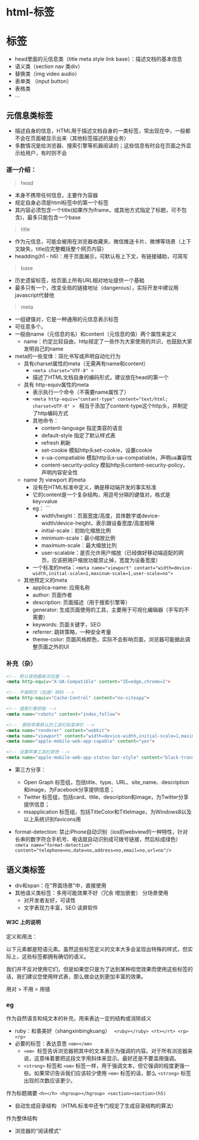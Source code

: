 # html-标签

# 标签
* head里面的元信息类（title meta style link base）：描述文档的基本信息
* 语义类（section nav 类div）
* 替换类（img video audio）
* 表单类 （input button）
* 表格类
* ...

## 元信息类标签
* 描述自身的信息，HTML用于描述文档自身的一类标签，常出现在<head></head>中，一般都不会在页面被显示出来（其他标签描述的是业务）
* 多数情况是给浏览器、搜索引擎等机器阅读的；这些信息有时会在页面之外显示给用户，有时则不会

### 逐一介绍：
> head
  * 本身不携带任何信息，主要作为容器
  * 规定自身必须是html标签中的第一个标签
  * 其内容必须包含一个title(如果作为iframe，或其他方式指定了标题，可不包含)，最多只能包含一个base

> title
  * 作为元信息，可能会被用在浏览器收藏夹、微信推送卡片、微博等场景（上下文缺失，title应完整概括整个网页内容）
  * headding(h1 - h6)：用于页面展示，可默认有上下文，有链接辅助，可简写

> base
  * 历史遗留标签，给页面上所有URL相对地址提供一个基础
  * 最多只有一个，改变全局的链接地址（dangerous），实际开发中建议用javascript代替他

> meta
  * 一组键值对，它是一种通用的元信息表示标签
  * 可任意多个。
  * 一般由name（元信息的名）和content（元信息的值）两个属性来定义
    * name：约定比较自由，http规定了一些作为大家使用的共识，也鼓励大家发明自己的name
  * meta的一些变体：简化书写或声明自动化行为
    * 具有charset属性的meta（无需再有name和content）
      * ```<meta charset="UTF-8" >```
      * 描述了HTML文档自身的编码形式，建议放在head的第一个
    * 具有 http-equiv属性的meta
      * 表示执行一个命令（不需要name属性了）
      * ```<meta http-equiv="contant-type" content="text/html; charset=UTF-8" > ``` 相当于添加了content-type这个http头，并制定了http编码方式
      * 其他命令： 
        * content-language 指定类容的语言
        * default-style 指定了默认样式表
        * refresh 刷新
        * set-cookie 模拟http头set-cookie，设置cookie
        * x-ua-compatiable 模拟http头x-ua-compatiable，声明ua兼容性
        * content-security-policy 模拟http头content-security-policy，声明内容安全性
    * name 为 viewport 的meta
      * 没有在HTML标准中定义，确是移动端开发的事实标准
      * 它的content是一个复杂结构，用逗号分隔的键值对，格式是key=value
      * eg： ```<meta name="viewport" content="width=500, initial-scale=1" >
        * width/height：页面宽度/高度，具体数字或device-width/device-height，表示跟设备宽度/高度相等
        * initial-scale：初始化缩放比例
        * minimum-scale：最小缩放比例
        * maximum-scale：最大缩放比列
        * user-scalable：是否允许用户缩放（已经做好移动端适配的网页，应该把用户缩放功能禁止掉，宽度为设备宽度）
      * 一个标准的meta：```<meta name="viewport" contant="width=device-width,initial-scale=1,maxinum-scale=1,user-scale=no">```
    * 其他预定义的meta
      * applica-name: 应用名称
      * author: 页面作者
      * description: 页面描述（用于搜索引擎等）
      * generator: 生成页面使用的工具，主要用于可视化编辑器（手写的不需要）
      * keywords: 页面关键字，SEO
      * referrer: 跳转策略，一种安全考量
      * theme-color: 页面风格颜色，实际不会影响页面，浏览器可能据此调整页面之外的UI


###  补充（杂）
  ``` html
  <!-- 默认使用最新浏览器 -->
  <meta http-equiv="X-UA-Compatible" content="IE=edge,chrome=1">

  <!-- 不被网页（加速）转码 -->
  <meta http-equiv="Cache-Control" content="no-siteapp">

  <!-- 搜索引擎抓取 -->
  <meta name="robots" content="index,follow">

  <!--  删除苹果默认的工具栏和菜单栏 -->
  <meta name="renderer" content="webkit">
  <meta name="viewport" content="width=device-width,initial-scale=1,maximum-scale=1,minimum-scale=1,user-scaleble=no,minimal-ui">
  <meta name="apple-mobile-web-app-capable" content="yes">

  <!-- 设置苹果工具栏颜色 -->
  <meta name="apple-mobile-web-app-status-bar-style" content="black-translucent">
  ```

* 第三方分享： 
  * Open Graph 标签组，包括title、type、URL、site_name、description和image，为Facebook分享提供信息；
  * Twitter 标签组，包括card、title、description和image，为Twitter分享提供信息；
  * msapplication 标签组，包括TitleColor和TitleImage，为Windows8以及以上系统识别favicons用

* format-detection: 禁止iPhone自动识别（ios的webview的一种特性，针对长串的数字符合手机号、电话就自动识别成可拨号链接，然后标成绿色）
  ```<meta name="format-detection" content="telephone=no,date=no,address=no,email=no,url=no"/>```




 












## 语义类标签

* div和span：在“界面场景”中，直接使用
* 其他语义类标签：多用可能效果不好（冗余 增加嵌套） 分场景使用
  * 对开发者友好，可读性
  * 文字表现力丰富，SEO 读屏软件

#### W3C 上的说明
定义和用法：

以下元素都是短语元素。虽然这些标签定义的文本大多会呈现出特殊的样式，但实际上，这些标签都拥有确切的语义。

我们并不反对使用它们，但是如果您只是为了达到某种视觉效果而使用这些标签的话，我们建议您使用样式表，那么做会达到更加丰富的效果。

用对 > 不用 > 用错

### eg
作为自然语言和纯文本的补充，用来表达一定的结构或消除歧义

* ruby：和善美好（shangxinbingkuang） ``` <ruby></ruby> <rt></rt> <rp><rp>```
* 必要的标签：表达意思 ```<em></em>```
  * ```<em> ```标签告诉浏览器把其中的文本表示为强调的内容。对于所有浏览器来说，这意味着要把这段文字用斜体来显示。最好还是不要滥用强调。
  * ```<strong>``` 标签和 ```<em>``` 标签一样，用于强调文本，但它强调的程度更强一些。如果常识告诉我们应该较少使用 ```<em>``` 标签的话，那么 ```<strong>``` 标签出现的次数应该更少。

作为标题摘要    ```<h></h> <hgroup></hgroup> <section><section>(h5)```
* 自动生成目录结构 （HTML标准中还专门规定了生成目录结构的算法）

作为整体结构
* 浏览器的“阅读模式”


## 